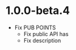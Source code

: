 # 1.0.0-beta.4
* Fix PUB POINTS
  - Fix public API has
  - Fix description

<!-- 
# 1.0.0-beta.3
* Fix PUB POINTS
  - Fix public API has
  - Add example

# 1.0.0-beta.2
* Fix PUB POINTS
  - Fix public API has
  - Fix ignore .g.dart

# 1.0.0-beta.1
* New features
  - Support generating IconData from IcoMoon json file to Dart. -->
